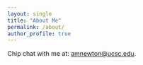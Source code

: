 ```yaml
---
layout: single
title: "About Me"
permalink: /about/
author_profile: true
---
```


Chip chat with me at: [amnewton@ucsc.edu](mailto:amnewton@ucsc.edu).
